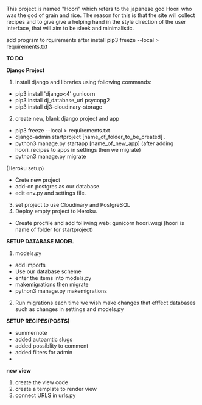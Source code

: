 This project is named "Hoori" which refers to the japanese god Hoori who was the god of grain and rice. The reason for this is that the site will collect recipes and to give give a helping hand in the style direction of the user interface, that will aim to be sleek and minimalistic. 

add progrsm to rquirements after install
pip3 freeze --local > requirements.txt

**TO DO**

**Django Project**

1. install django and libraries
using following commands:
- pip3 install 'django<4' gunicorn
- pip3 install dj_database_url psycopg2
- pip3 install dj3-cloudinary-storage
2. create new, blank django project and app
- pip3 freeze --local > requirements.txt
- django-admin startproject [name_of_folder_to_be_created] .
- python3 manage.py startapp [name_of_new_app]
(after adding hoori_recipes to apps in settings then we migrate)
- python3 manage.py migrate

(Heroku setup)
- Crete new project
- add-on postgres as our database.  
- edit env.py and settings file.

3. set project to use Cloudinary and PostgreSQL
4. Deploy empty project to Heroku. 
- Create procfile and add folliwing web: gunicorn hoori.wsgi (hoori is name of folder for startproject)


**SETUP DATABASE MODEL**

1. models.py
- add imports
- Use our database scheme
- enter the items into models.py
- makemigrations then migrate 
- python3 manage.py makemigrations
2. Run migrations each time we wish make changes that efffect databases such as changes in settings and models.py

**SETUP RECIPES(POSTS)**
- summernote
- added autoamtic slugs
- added possiblity to comment
- added filters for admin
- 

**new view**
1. create the view code
2. create a template to render view
3. connect URLS in urls.py


